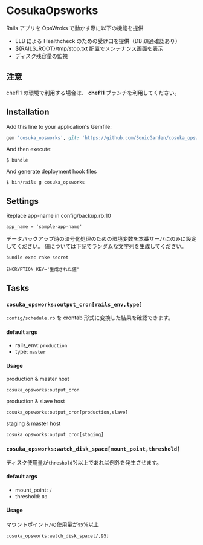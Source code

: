 # CosukaOpsworks

Rails アプリを OpsWroks で動かす際に以下の機能を提供

- ELB による Healthcheck のための受け口を提供（DB 疎通確認あり）
- \${RAILS_ROOT}/tmp/stop.txt 配置でメンテナンス画面を表示
- ディスク残容量の監視

## 注意

chef11 の環境で利用する場合は、 **chef11** ブランチを利用してください。

## Installation

Add this line to your application's Gemfile:

```ruby
gem 'cosuka_opsworks', git: 'https://github.com/SonicGarden/cosuka_opsworks.git'
```

And then execute:

    $ bundle

And generate deployment hook files

    $ bin/rails g cosuka_opsworks

## Settings

Replace app-name in config/backup.rb:10

    app_name = 'sample-app-name'

データバックアップ時の暗号化処理のための環境変数を本番サーバにのみに設定してください。
値については下記でランダムな文字列を生成してください。

```
bundle exec rake secret
```

    ENCRYPTION_KEY='生成された値'

## Tasks

### `cosuka_opsworks:output_cron[rails_env,type]`

`config/schedule.rb` を crontab 形式に変換した結果を確認できます。

#### default args

- rails_env: `production`
- type: `master`

#### Usage

production & master host

```
cosuka_opsworks:output_cron
```

production & slave host

```
cosuka_opsworks:output_cron[production,slave]
```

staging & master host

```
cosuka_opsworks:output_cron[staging]
```

### `cosuka_opsworks:watch_disk_space[mount_point,threshold]`

ディスク使用量が`threshold`%以上であれば例外を発生させます。

#### default args

- mount_point: `/`
- threshold: `80`

#### Usage

マウントポイント`/`の使用量が`95`%以上

```
cosuka_opsworks:watch_disk_space[/,95]
```
